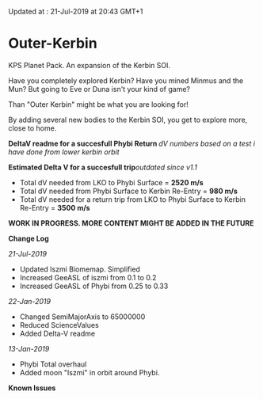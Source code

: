 Updated at : 21-Jul-2019 at 20:43 GMT+1

# Outer-Kerbin
KPS Planet Pack. An expansion of the Kerbin SOI.

Have you completely explored Kerbin?
Have you mined Minmus and the Mun?
But going to Eve or Duna isn't your kind of game?

Than "Outer Kerbin" might be what you are looking for!

By adding several new bodies to the Kerbin SOI, you get to explore more, close to home. 

<b> DeltaV readme for a succesfull Phybi Return </b>
<i> dV numbers based on a test i have done from lower kerbin orbit </i>

<b>Estimated Delta V for a succesfull trip</b><i>outdated since v1.1</i>
- Total dV needed from LKO to Phybi Surface = <b>2520 m/s</b>
- Total dV needed from Phybi Surface to Kerbin Re-Entry = <b>980 m/s</b>
- Total dV needed for a return trip from LKO to Phybi Surface to Kerbin Re-Entry = <b>3500 m/s</b>

<b> WORK IN PROGRESS. MORE CONTENT MIGHT BE ADDED IN THE FUTURE</b>
 
 <b> Change Log </b>
 
<i>21-Jul-2019</i>
 - Updated Iszmi Biomemap. Simplified
 - Increased GeeASL of iszmi from 0.1 to 0.2
 - Increased GeeASL of Phybi from 0.25 to 0.33
 
<i>22-Jan-2019</i>
 - Changed SemiMajorAxis to 65000000
 - Reduced ScienceValues
 - Added Delta-V readme
 
<i>13-Jan-2019</i>
 -  Phybi Total overhaul
 -  Added moon "Iszmi" in orbit around Phybi.
 
 <b>Known Issues</b>

